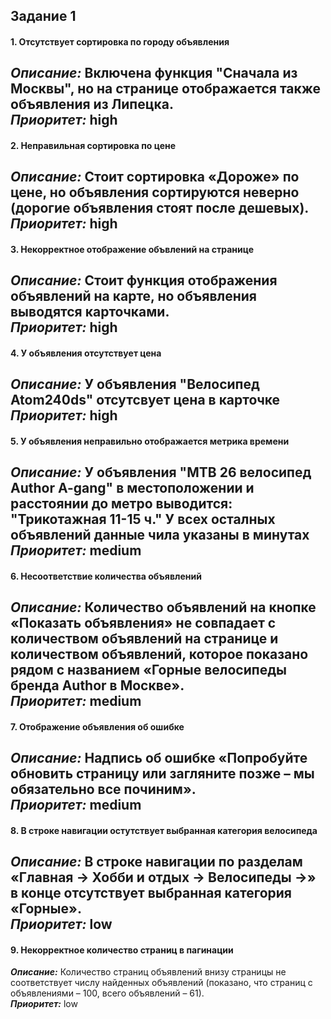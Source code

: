 ## Задание 1 


#### 1. Отсутствует сортировка по городу объявления  
***Описание:*** Включена функция "Сначала из Москвы", но на странице отображается также объявления из Липецка.  
***Приоритет:*** high
---
#### 2. Неправильная сортировка по цене  
***Описание:*** Стоит сортировка «Дороже» по цене, но объявления сортируются неверно (дорогие объявления стоят после дешевых).  
***Приоритет:*** high
---
#### 3. Некорректное отображение объвлений на странице 
***Описание:*** Стоит функция отображения объявлений на карте, но объявления выводятся карточками.  
***Приоритет:*** high  
---
#### 4. У объявления отсутствует цена  
***Описание:*** У объявления "Велосипед Atom240ds" отсутсвует цена в карточке  
***Приоритет:*** high
---
#### 5. У объявления неправильно отображается метрика времени  
***Описание:*** У объявления "MTB 26 велосипед Author A-gang" в местоположении и расстоянии до метро выводится: "Трикотажная 11-15 ч." У всех осталных объявлений данные чила указаны в минутах  
***Приоритет:*** medium
---
#### 6. Несоответствие  количества объявлений  
***Описание:*** Количество объявлений на кнопке «Показать объявления» не совпадает с количеством объявлений на странице и количеством объявлений, которое показано рядом с названием «Горные велосипеды бренда Author в Москве».  
***Приоритет:*** medium  
---
#### 7. Отображение объявления об ошибке  
***Описание:*** Надпись об ошибке «Попробуйте обновить страницу или загляните позже – мы обязательно все починим».   
***Приоритет:*** medium
---
#### 8. В строке навигации остутствует выбранная категория велосипеда
***Описание:*** В строке навигации по разделам «Главная -> Хобби и отдых -> Велосипеды ->» в конце отсутствует выбранная категория «Горные».  
***Приоритет:*** low
---
#### 9. Некорректное количество страниц в пагинации
***Описание:*** Количество страниц объявлений внизу страницы не соответствует числу найденных объявлений (показано, что страниц с объявлениями – 100, всего объявлений – 61).  
***Приоритет:*** low